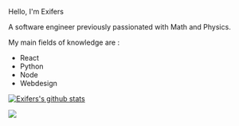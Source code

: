 Hello, I'm Exifers

A software engineer previously passionated with Math and Physics.

My main fields of knowledge are :

- React
- Python
- Node
- Webdesign

[![Exifers's github stats](https://github-readme-stats.vercel.app/api?username=Exifers)](https://github.com/anuraghazra/github-readme-stats)

[<img src="https://cdn.iconscout.com/icon/free/png-256/twitter-213-569318.png">](https://twitter.com/Xofocle)
